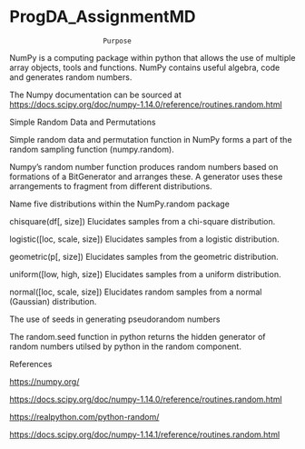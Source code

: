 # ProgDA_AssignmentMD
                           Purpose
                           
NumPy is a computing package within python that allows the use of multiple array objects, tools and functions. NumPy contains useful algebra, code and generates random numbers.

The Numpy documentation can be sourced at https://docs.scipy.org/doc/numpy-1.14.0/reference/routines.random.html


Simple Random Data and Permutations

Simple random data and permutation function in NumPy forms a part of the random sampling function (numpy.random). 

Numpy’s random number function produces random numbers based on formations of a BitGenerator and arranges these. A generator uses these arrangements to fragment from different distributions. 






Name five distributions within the NumPy.random package

chisquare(df[, size])	Elucidates samples from a chi-square distribution.

logistic([loc, scale, size])	Elucidates samples from a logistic distribution.

geometric(p[, size])	Elucidates samples from the geometric distribution.

uniform([low, high, size])	Elucidates samples from a uniform distribution.

normal([loc, scale, size])	Elucidates random samples from a normal (Gaussian) distribution.




The use of seeds in generating pseudorandom numbers


The random.seed function in python returns the hidden generator of random numbers utilsed by python in the random component.



References

https://numpy.org/

https://docs.scipy.org/doc/numpy-1.14.0/reference/routines.random.html

https://realpython.com/python-random/

https://docs.scipy.org/doc/numpy-1.14.1/reference/routines.random.html



